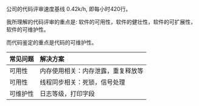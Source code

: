公司的代码评审速度基线 0.42k/h, 即每小时420行。

我所理解的代码评审的重点是: 软件的可用性，软件的健壮性，软件的可扩展性，软件的可维护性。

而代码鉴定的重点是代码的可维护性。

|常见问题|解决方案|
|:-|:-|
|可用性|内存使用相关：内存泄露，重复释放等|||
|可用性|线程同步相关：死锁，信号处理|||
|可维护性|日志等级，打印字段|||
